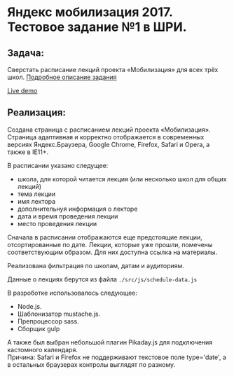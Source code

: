 # Яндекс мобилизация 2017. Тестовое задание №1 в ШРИ.

## Задача:
Сверстать расписание лекций проекта «Мобилизация» для всех трёх школ.
[Подробное описание задания](https://academy.yandex.ru/events/frontend/shri_msk-2017/)

[Live demo](https://roidesrois.github.io/)

## Реализация:
Создана страница с расписанием лекций проекта «Мобилизация». Страница адаптивная и корректно отображается в современных версиях Яндекс.Браузера, Google Chrome, Firefox, Safari и Opera, а также в IE11+.

В расписании указано следущее:

* школа, для которой читается лекция (или несколько школ для общих лекций)
* тема лекции
* имя лектора
* дополнительнуя информация о лекторе
* дата и время проведения лекции
* место проведения лекции

Сначала в расписании отображаются еще предстоящие лекции, отсортированные по дате. Лекции, которые уже прошли, помечены соответствующим образом. Для них доступна ссылка на материалы.

Реализована фильтрация по школам, датам и аудиториям.

Данные о лекциях берутся из файла `./src/js/schedule-data.js`

В разроботке использовалось следующее:

* Node.js. 
* Шаблонизатор mustache.js.
* Препроцессор sass. 
* Сборщик gulp

А также был выбран небольшой плагин Pikaday.js  для подключения кастомного календаря.   
Причина: Safari и Firefox не поддерживают текстовое поле type='date', а в остальных браузерах контролы выглядят по разному.
